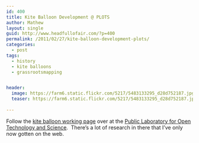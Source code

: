 ```yaml
---
id: 400
title: Kite Balloon Development @ PLOTS
author: Mathew
layout: single
guid: http://www.headfullofair.com/?p=400
permalink: /2011/02/27/kite-balloon-development-plots/
categories:
  - post
tags:
  - history
  - kite balloons
  - grassrootsmapping


header:
  image: https://farm6.static.flickr.com/5217/5483133295_d28d752187.jpg
  teaser: https://farm6.static.flickr.com/5217/5483133295_d28d752187.jpg
  
---
```

Follow the [kite balloon working page][1] over at the [Public Laboratory for Open Technology and Science][2].  There&#8217;s a lot of research in there that I&#8217;ve only now gotten on the web.

&nbsp;


 [1]: http://publiclaboratory.org/tool/kite-balloon-hybrid
 [2]: http://publiclaboratory.org
 [3]: http://www.flickr.com/photos/14397636@N07/5483133295/ "test kite balloon with molly, 2008 by mathew.lippincott, on Flickr"